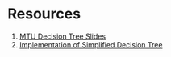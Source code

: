 # Resources

1. [MTU Decision Tree Slides](https://pages.mtu.edu/~nilufer/classes/cs4811/2016-spring/lecture-slides/cs4811-ch18-decision-trees.pdf)
1. [Implementation of Simplified Decision Tree](https://rpubs.com/FelipeMonroy/685798)
